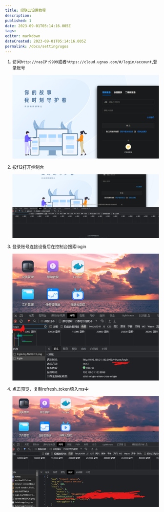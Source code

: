 ```yaml
---
title: 绿联云设置教程
description:
published: 1
date: 2023-09-01T05:14:16.005Z
tags:
editor: markdown
dateCreated: 2023-09-01T05:14:16.005Z
permalink: /docs/setting/ugos
---
```

1. 访问`http://nasIP:9999`或者`https://cloud.ugnas.com/#/login/account`,登录账号

   ![image-20230831154725912](./images/image-20230831154725912.png)

2. 按f12打开控制台

   ![image-20230831154832263](./images/image-20230831154832263.png)

3. 登录账号连接设备后在控制台搜索login

   ![image-20230831155127516](./images/image-20230831155127516.png)

4. 点击预览，复制refresh_token填入ms中

   ![image-20230831160340163](./images/image-20230831160340163.png)

   
